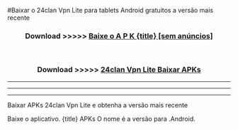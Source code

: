 #Baixar o 24clan Vpn Lite   para tablets Android gratuitos a versão mais recente


<div align="center">
<h3>Download >>>>> <a href="https://pt-web.web.app/?pt= {title}">Baixe o A P K {title} [sem anúncios]</a></h3><br>

<h3>Download >>>>> <a href="https://pt-web.web.app/?pt= {title}">24clan Vpn Lite  Baixar APKs</a></h3>
</div>

----------------------------------------------------------

----------------------------------------------------------

----------------------------------------------------------

Baixar APKs 24clan Vpn Lite  e obtenha a versão mais recente

Baixe o aplicativo. {title} APKs O nome é a versão para .Android.


